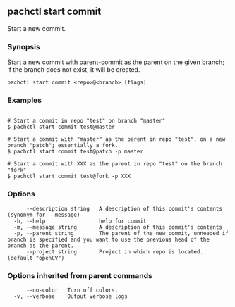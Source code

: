 ## pachctl start commit

Start a new commit.

### Synopsis

Start a new commit with parent-commit as the parent on the given branch; if the branch does not exist, it will be created.

```
pachctl start commit <repo>@<branch> [flags]
```

### Examples

```

# Start a commit in repo "test" on branch "master"
$ pachctl start commit test@master

# Start a commit with "master" as the parent in repo "test", on a new branch "patch"; essentially a fork.
$ pachctl start commit test@patch -p master

# Start a commit with XXX as the parent in repo "test" on the branch "fork"
$ pachctl start commit test@fork -p XXX
```

### Options

```
      --description string   A description of this commit's contents (synonym for --message)
  -h, --help                 help for commit
  -m, --message string       A description of this commit's contents
  -p, --parent string        The parent of the new commit, unneeded if branch is specified and you want to use the previous head of the branch as the parent.
      --project string       Project in which repo is located. (default "openCV")
```

### Options inherited from parent commands

```
      --no-color   Turn off colors.
  -v, --verbose    Output verbose logs
```

